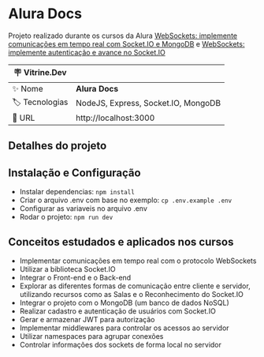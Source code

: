 # Alura Docs

Projeto realizado durante os cursos da Alura [WebSockets: implemente comunicações em tempo real com Socket.IO e MongoDB](https://cursos.alura.com.br/course/websockets-comunicacoes-tempo-real-socket-io-mongodb) e [WebSockets: implemente autenticação e avance no Socket.IO](https://cursos.alura.com.br/course/websockets-implemente-autenticacao-avance-socket-io)

| :placard: Vitrine.Dev |     |
| -------------  | --- |
| :sparkles: Nome        | **Alura Docs**
| :label: Tecnologias | NodeJS, Express, Socket.IO, MongoDB
| :rocket: URL         | http://localhost:3000

## Detalhes do projeto
## Instalação e Configuração

* Instalar dependencias: `npm install`
* Criar o arquivo .env com base no exemplo: `cp .env.example .env`
* Configurar as variaveis no arquivo .env
* Rodar o projeto: `npm run dev`

## Conceitos estudados e aplicados nos cursos

* Implementar comunicações em tempo real com o protocolo WebSockets
* Utilizar a biblioteca Socket.IO
* Integrar o Front-end e o Back-end
* Explorar as diferentes formas de comunicação entre cliente e servidor, utilizando recursos como as Salas e o Reconhecimento do Socket.IO
* Integrar o projeto com o MongoDB (um banco de dados NoSQL)
* Realizar cadastro e autenticação de usuários com Socket.IO
* Gerar e armazenar JWT para autorização
* Implementar middlewares para controlar os acessos ao servidor
* Utilizar namespaces para agrupar conexões
* Controlar informações dos sockets de forma local no servidor
